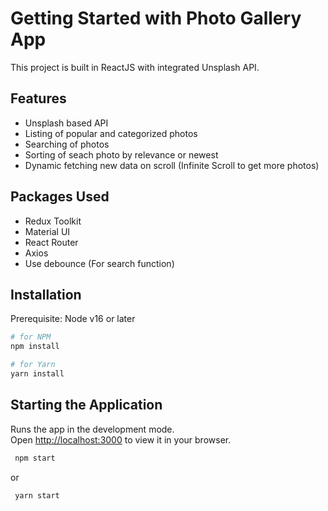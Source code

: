 # Getting Started with Photo Gallery App

This project is built in ReactJS with integrated Unsplash API.

## Features

-   Unsplash based API
-   Listing of popular and categorized photos
-   Searching of photos
-   Sorting of seach photo by relevance or newest
-   Dynamic fetching new data on scroll (Infinite Scroll to get more photos)

## Packages Used

-   Redux Toolkit
-   Material UI
-   React Router
-   Axios
-   Use debounce (For search function)

## Installation

Prerequisite: Node v16 or later

```sh
# for NPM
npm install
```

```sh
# for Yarn
yarn install
```

## Starting the Application

Runs the app in the development mode.\
Open [http://localhost:3000](http://localhost:3000) to view it in your browser.

```sh
 npm start
```

or

```sh
 yarn start
```
